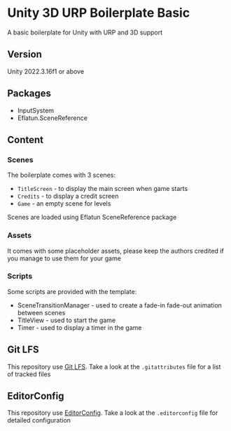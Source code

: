 # Unity 3D URP Boilerplate Basic

A basic boilerplate for Unity with URP and 3D support


## Version
Unity 2022.3.16f1 or above

## Packages
* InputSystem
* Eflatun.SceneReference

## Content
### Scenes
The boilerplate comes with 3 scenes:
* `TitleScreen` - to display the main screen when game starts
* `Credits` - to display a credit screen
* `Game` - an empty scene for levels

Scenes are loaded using Eflatun SceneReference package

### Assets
It comes with some placeholder assets, please keep the authors credited if you manage to use them for your game

### Scripts
Some scripts are provided with the template:
* SceneTransitionManager - used to create a fade-in fade-out animation between scenes
* TitleView - used to start the game
* Timer - used to display a timer in the game

## Git LFS
This repository use [Git LFS](https://git-lfs.com/). Take a look at the `.gitattributes` file for a list of tracked files

## EditorConfig
This repository use [EditorConfig](https://editorconfig.org/). Take a look at the `.editorconfig` file for detailed configuration
